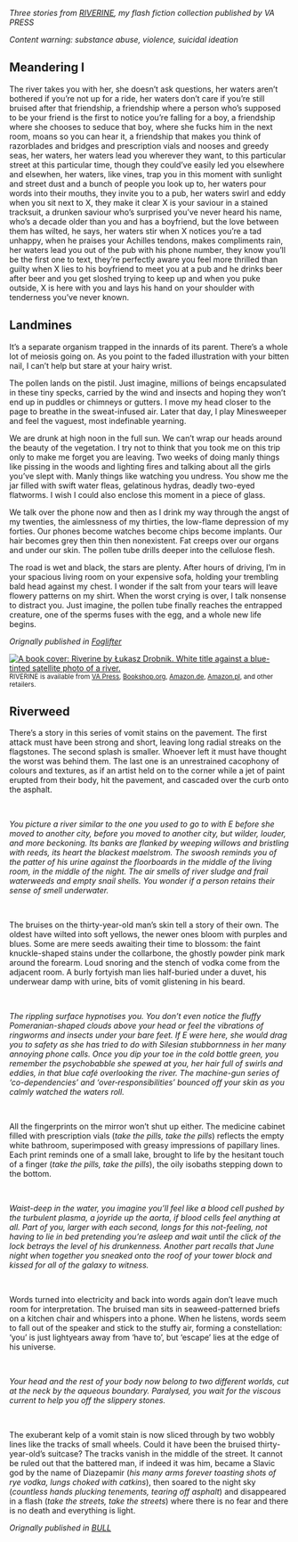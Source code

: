 *Three stories from [RIVERINE](https://drobnik.co/riverine), my flash fiction collection published by VA PRESS*

*Content warning: substance abuse, violence, suicidal ideation*

<smallSeparator/>

## Meandering I

The river takes you with her, she doesn’t ask questions, her waters aren’t bothered if you’re not up for a ride, her waters don’t care if you’re still bruised after that friendship, a friendship where a person who’s supposed to be your friend is the first to notice you’re falling for a boy, a friendship where she chooses to seduce that boy, where she fucks him in the next room, moans so you can hear it, a friendship that makes you think of razorblades and bridges and prescription vials and nooses and greedy seas, her waters, her waters lead you wherever they want, to this particular street at this particular time, though they could’ve easily led you elsewhere and elsewhen, her waters, like vines, trap you in this moment with sunlight and street dust and a bunch of people you look up to, her waters pour words into their mouths, they invite you to a pub, her waters swirl and eddy when you sit next to X, they make it clear X is your saviour in a stained tracksuit, a drunken saviour who’s surprised you’ve never heard his name, who’s a decade older than you and has a boyfriend, but the love between them has wilted, he says, her waters stir when X notices you’re a tad unhappy, when he praises your Achilles tendons, makes compliments rain, her waters lead you out of the pub with his phone number, they know you’ll be the first one to text, they’re perfectly aware you feel more thrilled than guilty when X lies to his boyfriend to meet you at a pub and he drinks beer after beer and you get sloshed trying to keep up and when you puke outside, X is here with you and lays his hand on your shoulder with tenderness you’ve never known.

<bigSeparator/>

## Landmines

It’s a separate organism trapped in the innards of its parent. There’s a whole lot of meiosis going on. As you point to the faded illustration with your bitten nail, I can’t help but stare at your hairy wrist.

The pollen lands on the pistil. Just imagine, millions of beings encapsulated in these tiny specks, carried by the wind and insects and hoping they won’t end up in puddles or chimneys or gutters. I move my head closer to the page to breathe in the sweat-infused air. Later that day, I play Minesweeper and feel the vaguest, most indefinable yearning.

We are drunk at high noon in the full sun. We can’t wrap our heads around the beauty of the vegetation. I try not to think that you took me on this trip only to make me forget you are leaving. Two weeks of doing manly things like pissing in the woods and lighting fires and talking about all the girls you’ve slept with. Manly things like watching you undress. You show me the jar filled with swift water fleas, gelatinous hydras, deadly two-eyed flatworms. I wish I could also enclose this moment in a piece of glass.

We talk over the phone now and then as I drink my way through the angst of my twenties, the aimlessness of my thirties, the low-flame depression of my forties. Our phones become watches become chips become implants. Our hair becomes grey then thin then nonexistent. Fat creeps over our organs and under our skin. The pollen tube drills deeper into the cellulose flesh.

The road is wet and black, the stars are plenty. After hours of driving, I’m in your spacious living room on your expensive sofa, holding your trembling bald head against my chest. I wonder if the salt from your tears will leave flowery patterns on my shirt. When the worst crying is over, I talk nonsense to distract you. Just imagine, the pollen tube finally reaches the entrapped creature, one of the sperms fuses with the egg, and a whole new life begins.

*Orignally published in [Foglifter](https://foglifterjournal.com/)*


[<img src="riverine-cover.jpg" alt="A book cover: Riverine by Łukasz Drobnik. White title against a blue-tinted satellite photo of a river.">](https://drobnik.co/riverine)
<sup>RIVERINE is available from [VA Press](https://vegetarianalcoholicpress.com/titles/ukasz-drobnik-riverine), [Bookshop.org](https://bookshop.org/p/books/riverine-lukasz-drobnik/20861065?aid=1561&ean=9781952055553&listref=read-the-future-400b148f-68bf-4d95-8f90-2c3c9596a0d5&), [Amazon.de](https://www.amazon.de/-/en/Lukasz-Drobnik/dp/1952055555/ref=sr_1_1?crid=34LGU52U6LZUD&keywords=Riverine+Lukasz+Drobnik&qid=1701521487&sprefix=riverine+lukasz+drobnik,aps,219&sr=8-1), [Amazon.pl](https://www.amazon.pl/Riverine-Lukasz-Drobnik/dp/1952055555/ref=mp_s_a_1_1?crid=3RZ1C8JHEY29G&keywords=Drobnik+Riverine&qid=1701791445&sprefix=drobnik+riverine+%2Caps%2C106&sr=8-1), and other retailers.</sup>

<bigSeparator/>

## Riverweed

There’s a story in this series of vomit stains on the pavement. The first attack must have been strong and short, leaving long radial streaks on the flagstones. The second splash is smaller. Whoever left it must have thought the worst was behind them. The last one is an unrestrained cacophony of colours and textures, as if an artist held on to the corner while a jet of paint erupted from their body, hit the pavement, and cascaded over the curb onto the asphalt.

<br/>

*You picture a river similar to the one you used to go to with E before she moved to another city, before you moved to another city, but wilder, louder, and more beckoning. Its banks are flanked by weeping willows and bristling with reeds, its heart the blackest maelstrom. The swoosh reminds you of the patter of his urine against the floorboards in the middle of the living room, in the middle of the night. The air smells of river sludge and frail waterweeds and empty snail shells. You wonder if a person retains their sense of smell underwater.*

<br/>

The bruises on the thirty-year-old man’s skin tell a story of their own. The oldest have wilted into soft yellows, the newer ones bloom with purples and blues. Some are mere seeds awaiting their time to blossom: the faint knuckle-shaped stains under the collarbone, the ghostly powder pink mark around the forearm. Loud snoring and the stench of vodka come from the adjacent room. A burly fortyish man lies half-buried under a duvet, his underwear damp with urine, bits of vomit glistening in his beard.

<br/>

*The rippling surface hypnotises you. You don’t even notice the fluffy Pomeranian-shaped clouds above your head or feel the vibrations of ringworms and insects under your bare feet. If E were here, she would drag you to safety as she has tried to do with Silesian stubbornness in her many annoying phone calls. Once you dip your toe in the cold bottle green, you remember the psychobabble she spewed at you, her hair full of swirls and eddies, in that blue café overlooking the river. The machine-gun series of ‘co-dependencies’ and ‘over‑responsibilities’ bounced off your skin as you calmly watched the waters roll.*

<br/>

All the fingerprints on the mirror won’t shut up either. The medicine cabinet filled with prescription vials (*take the pills, take the pills*) reflects the empty white bathroom, superimposed with greasy impressions of papillary lines. Each print reminds one of a small lake, brought to life by the hesitant touch of a finger (*take the pills, take the pills*), the oily isobaths stepping down to the bottom.

<br/>

*Waist-deep in the water, you imagine you’ll feel like a blood cell pushed by the turbulent plasma, a joyride up the aorta, if blood cells feel anything at all. Part of you, larger with each second, longs for this not-feeling, not having to lie in bed pretending you’re asleep and wait until the click of the lock betrays the level of his drunkenness. Another part recalls that June night when together you sneaked onto the roof of your tower block and kissed for all of the galaxy to witness.*

<br/>

Words turned into electricity and back into words again don’t leave much room for interpretation. The bruised man sits in seaweed-patterned briefs on a kitchen chair and whispers into a phone. When he listens, words seem to fall out of the speaker and stick to the stuffy air, forming a constellation: ‘you’ is just lightyears away from ‘have to’, but ‘escape’ lies at the edge of his universe.

<br/>

*Your head and the rest of your body now belong to two different worlds, cut at the neck by the aqueous boundary. Paralysed, you wait for the viscous current to help you off the slippery stones.*

<br/>

The exuberant kelp of a vomit stain is now sliced through by two wobbly lines like the tracks of small wheels. Could it have been the bruised thirty-year-old’s suitcase? The tracks vanish in the middle of the street. It cannot be ruled out that the battered man, if indeed it was him, became a Slavic god by the name of Diazepamir (*his many arms forever toasting shots of rye vodka, lungs choked with catkins*), then soared to the night sky (*countless hands plucking tenements, tearing off asphalt*) and disappeared in a flash (*take the streets, take the streets*) where there is no fear and there is no death and everything is light.

*Orignally published in [BULL](https://mrbullbull.com/newbull/)*
